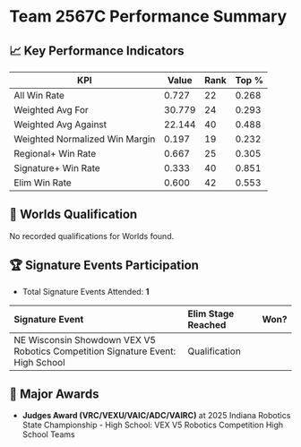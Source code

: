 # Team 2567C Performance Summary

## 📈 Key Performance Indicators
| KPI | Value | Rank | Top % |
| --- | ----- | ---- | ----- |
| All Win Rate | 0.727 | 22 | 0.268 |
| Weighted Avg For | 30.779 | 24 | 0.293 |
| Weighted Avg Against | 22.144 | 40 | 0.488 |
| Weighted Normalized Win Margin | 0.197 | 19 | 0.232 |
| Regional+ Win Rate | 0.667 | 25 | 0.305 |
| Signature+ Win Rate | 0.333 | 40 | 0.851 |
| Elim Win Rate | 0.600 | 42 | 0.553 |


## 🎯 Worlds Qualification
No recorded qualifications for Worlds found.

## 🏆 Signature Events Participation
- Total Signature Events Attended: **1**

| Signature Event | Elim Stage Reached | Won? |
|:----------------|:-------------------|:----|
| NE Wisconsin Showdown VEX V5 Robotics Competition Signature Event: High School | Qualification |  |


## 🥇 Major Awards
- **Judges Award (VRC/VEXU/VAIC/ADC/VAIRC)** at 2025 Indiana Robotics State Championship - High School: VEX V5 Robotics Competition High School Teams


